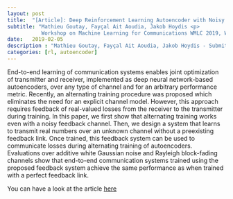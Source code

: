 ```yaml
---
layout: post
title:  "[Article]: Deep Reinforcement Learning Autoencoder with Noisy Feedback."
subtitle: "Mathieu Goutay, Fayçal Ait Aoudia, Jakob Hoydis <p>
           Workshop on Machine Learning for Communications WMLC 2019, WiOpt 2019, Avignon, France"
date:   2019-02-05
description : "Mathieu Goutay, Fayçal Ait Aoudia, Jakob Hoydis - Submitted at the Workshop on Machine Learning for Communications WMLC 2019, WiOpt 2019, Avignon, France"
categories: [rl, autoencoder]
---
```


End-to-end learning of communication systems enables joint optimization of transmitter and receiver, implemented as deep neural network-based autoencoders, over any type of channel and for an arbitrary performance metric. Recently, an alternating training procedure was proposed which eliminates the need for an explicit channel model. However, this approach requires feedback of real-valued losses from the receiver to the transmitter during training. In this paper, we first show that alternating training works even with a noisy feedback channel. Then, we design a system that learns to transmit real numbers over an unknown channel without a preexisting feedback link. Once trained, this feedback system can be used to communicate losses during alternating training of autoencoders. Evaluations over additive white Gaussian noise and Rayleigh block-fading channels show that end-to-end communication systems trained using the proposed feedback system achieve the same performance as when trained with a perfect feedback link.

You can have a look at the article [here](https://arxiv.org/abs/1810.05419)
